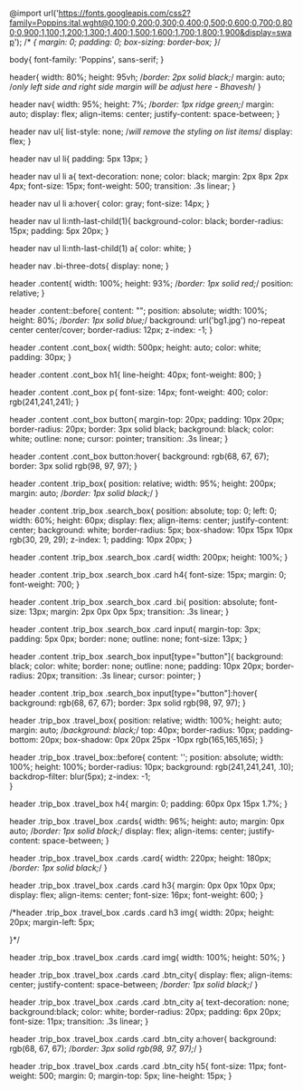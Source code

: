 @import url('https://fonts.googleapis.com/css2?family=Poppins:ital,wght@0,100;0,200;0,300;0,400;0,500;0,600;0,700;0,800;0,900;1,100;1,200;1,300;1,400;1,500;1,600;1,700;1,800;1,900&display=swap');
/* *{
    margin: 0;
    padding: 0;
    box-sizing: border-box;
}*/

body{
    font-family: 'Poppins', sans-serif;
}

header{
    width: 80%;
    height: 95vh;
    /*border: 2px solid black;*/
    margin: auto; /*only left side and right side margin will be adjust here - Bhavesh*/
}

header nav{
    width: 95%;
    height: 7%;
    /*border: 1px ridge green;*/
    margin: auto;
    display: flex;
    align-items: center;
    justify-content: space-between;
}

header nav ul{
    list-style: none; /*will remove the styling on list items*/
    display: flex;
}

header nav ul li{
    padding: 5px 13px;
}

header nav ul li a{
    text-decoration: none;
    color: black;
    margin: 2px 8px 2px 4px;
    font-size: 15px;
    font-weight: 500;
    transition: .3s linear;
}

header nav ul li a:hover{
    color: gray;
    font-size: 14px;
}

header nav ul li:nth-last-child(1){
    background-color: black;
    border-radius: 15px;
    padding: 5px 20px;
}

header nav ul li:nth-last-child(1) a{
    color: white;
}

header nav .bi-three-dots{
    display: none;
}

header .content{
    width: 100%;
    height: 93%;
    /*border: 1px solid red;*/
    position: relative;
}

header .content::before{
    content: "";
    position: absolute;
    width: 100%;
    height: 80%;
    /*border: 1px solid blue;*/
    background: url('bg1.jpg') no-repeat center center/cover;
    border-radius: 12px;
    z-index: -1;
}

header .content .cont_box{
    width: 500px;
    height: auto;
    color: white;
    padding: 30px;
}

header .content .cont_box h1{
    line-height: 40px;
    font-weight: 800;
}

header .content .cont_box p{
    font-size: 14px;
    font-weight: 400;
    color: rgb(241,241,241);
}

header .content .cont_box button{
    margin-top: 20px;
    padding: 10px 20px;
    border-radius: 20px;
    border: 3px solid black;
    background: black;
    color: white;
    outline: none;
    cursor: pointer;
    transition: .3s linear;
}

header .content .cont_box button:hover{
    background: rgb(68, 67, 67);
    border: 3px solid rgb(98, 97, 97);
}

header .content .trip_box{
    position: relative;
    width: 95%;
    height: 200px;
    margin: auto;
    /*border: 1px solid black;*/
}

header .content .trip_box .search_box{
    position: absolute;
    top: 0;
    left: 0;
    width: 60%;
    height: 60px;
    display: flex;
    align-items: center;
    justify-content: center;
    background: white;
    border-radius: 5px;
    box-shadow: 10px 15px  10px rgb(30, 29, 29);
    z-index: 1;
    padding: 10px 20px;
}

header .content .trip_box .search_box .card{
    width: 200px;
    height: 100%;
}

header .content .trip_box .search_box .card h4{
    font-size: 15px;
    margin: 0;
    font-weight: 700;
}

header .content .trip_box .search_box .card .bi{
    position: absolute;
    font-size: 13px;
    margin: 2px 0px 0px 5px;
    transition: .3s linear;
}

header .content .trip_box .search_box .card input{
    margin-top: 3px;
    padding: 5px 0px;
    border: none;
    outline: none;
    font-size: 13px;
}

header .content .trip_box .search_box input[type="button"]{
    background: black;
    color: white;
    border: none;
    outline: none;
    padding: 10px 20px;
    border-radius: 20px;
    transition: .3s linear;
    cursor: pointer;
}

header .content .trip_box .search_box input[type="button"]:hover{
    background: rgb(68, 67, 67);
    border: 3px solid rgb(98, 97, 97);
}

header .trip_box .travel_box{
    position: relative;
    width: 100%;
    height: auto;
    margin: auto;
    /*background: black;*/
    top: 40px;
    border-radius: 10px;
    padding-bottom: 20px;
    box-shadow: 0px 20px 25px -10px rgb(165,165,165);
}

header .trip_box .travel_box::before{
    content: '';
    position: absolute;
    width: 100%;
    height: 100%;
    border-radius: 10px;
    background: rgb(241,241,241, .10);
    backdrop-filter: blur(5px);
    z-index: -1;    
}

header .trip_box .travel_box h4{
    margin: 0;
    padding: 60px 0px 15px 1.7%;
}

header .trip_box .travel_box .cards{
    width: 96%;
    height: auto;
    margin: 0px auto;
    /*border: 1px solid black;*/
    display: flex;
    align-items: center;
    justify-content: space-between;
}


header .trip_box .travel_box .cards .card{
    width: 220px;
    height: 180px;
    /*border: 1px solid black;*/
}

header .trip_box .travel_box .cards .card h3{
    margin: 0px 0px 10px 0px;
    display: flex;
    align-items: center;
    font-size: 16px;
    font-weight: 600;
}

/*header .trip_box .travel_box .cards .card h3 img{
    width: 20px;
    height: 20px;
    margin-left: 5px;

}*/

header .trip_box .travel_box .cards .card img{
    width: 100%;
    height: 50%;
}

header .trip_box .travel_box .cards .card .btn_city{
    display: flex;
    align-items: center;
    justify-content: space-between;
    /*border: 1px solid black;*/
}

header .trip_box .travel_box .cards .card .btn_city a{
    text-decoration: none;
    background:black;
    color: white;
    border-radius: 20px;
    padding: 6px 20px;
    font-size: 11px;
    transition: .3s linear;
}

header .trip_box .travel_box .cards .card .btn_city a:hover{
    background: rgb(68, 67, 67);
    /*border: 3px solid rgb(98, 97, 97);*/
}

header .trip_box .travel_box .cards .card .btn_city h5{
    font-size: 11px;
    font-weight: 500;
    margin: 0;
    margin-top: 5px;
    line-height: 15px;
}

